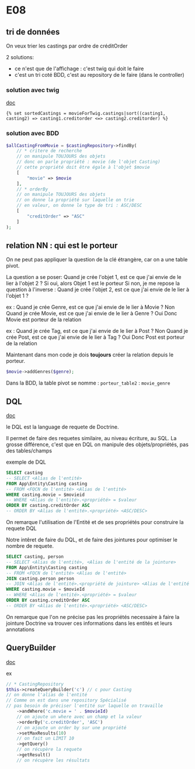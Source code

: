 # E08

## tri de données

On veux trier les castings par ordre de créditOrder

2 solutions:

* ce n'est que de l'affichage : c'est twig qui doit le faire
* c'est un tri coté BDD, c'est au repository de le faire (dans le controller)

### solution avec twig

[doc](https://twig.symfony.com/doc/3.x/filters/sort.html)

```twig
{% set sortedCastings = movieForTwig.castings|sort((casting1, casting2) => casting1.creditorder <=> casting2.creditorder) %}
```

### solution avec BDD

```php
$allCastingFromMovie = $castingRepository->findBy(
    // * critere de recherche
    // on manipule TOUJOURS des objets
    // donc on parle propriété : movie (de l'objet Casting)
    // cette propriété doit être égale à l'objet $movie
    [
        "movie" => $movie
    ],
    // * orderBy
    // on manipule TOUJOURS des objets
    // on donne la propriété sur laquelle on trie
    // en valeur, on donne le type de tri : ASC/DESC
    [
        "creditOrder" => "ASC"
    ]
);
```

## relation NN : qui est le porteur

On ne peut pas appliquer la question de la clé étrangère, car on a une table pivot.

La question a se poser:
Quand je crée l'objet 1, est ce que j'ai envie de le lier à l'objet 2 ?
Si oui, alors Objet 1 est le porteur
Si non, je me repose la question à l'inverse :
Quand je crée l'objet 2, est ce que j'ai envie de le lier à l'objet 1 ?

ex :
Quand je crée Genre, est ce que j'ai envie de le lier à Movie ?
Non
Quand je crée Movie, est ce que j'ai envie de le lier à Genre ?
Oui
Donc Movie est porteur de la relation

ex :
Quand je crée Tag, est ce que j'ai envie de le lier à Post ?
Non
Quand je crée Post, est ce que j'ai envie de le lier à Tag ?
Oui
Donc Post est porteur de la relation

Maintenant dans mon code je dois **toujours** créer la relation depuis le porteur.

```php
$movie->addGenres($genre);
```

Dans la BDD, la table pivot se nomme : `porteur_table2` : `movie_genre`

## DQL

[doc](https://www.doctrine-project.org/projects/doctrine-orm/en/2.14/reference/dql-doctrine-query-language.html#select-queries)

le DQL est la language de requete de Doctrine.

Il permet de faire des requetes similaire, au niveau écriture, au SQL.
La grosse différence, c'est que en DQL on manipule des objets/propriétés, pas des tables/champs

exemple de DQL

```SQL
SELECT casting 
-- SELECT <Alias de l'entité>
FROM App\Entity\Casting casting 
-- FROM <FQCN de l'entité> <Alias de l'entité>
WHERE casting.movie = $movieid
-- WHERE <Alias de l'entité>.<propriété> = $valeur
ORDER BY casting.creditOrder ASC
-- ORDER BY <Alias de l'entité>.<propriété> <ASC/DESC>
```

On remarque l'utilisation de l'Entité et de ses propriétés pour construire la requete DQL

Notre intêret de faire du DQL, et de faire des jointures pour optimiser le nombre de requete.

```sql
SELECT casting, person
-- SELECT <Alias de l'entité>, <Alias de l'entité de la jointure>
FROM App\Entity\Casting casting 
-- FROM <FQCN de l'entité> <Alias de l'entité>
JOIN casting.person person
-- JOIN <Alias de l'entité>.<propriété de jointure> <Alias de l'entité de la jointure>
WHERE casting.movie = $movieId 
-- WHERE <Alias de l'entité>.<propriété> = $valeur
ORDER BY casting.creditOrder ASC
-- ORDER BY <Alias de l'entité>.<propriété> <ASC/DESC>
```

On remarque que l'on ne précise pas les propriétés necessaire à faire la jointure
Doctrine va trouver ces informations dans les entités et leurs annotations

## QueryBuilder

[doc](https://www.doctrine-project.org/projects/doctrine-orm/en/2.14/reference/query-builder.html#the-querybuilder)

ex

```php
// * CastingRepository
$this->createQueryBuilder('c') // c pour Casting
// on donne l'alias de l'entité
// Comme on est dans une repository Spécialisé
// pas besoin de préciser l'entité sur laquelle on travaille
    ->andWhere('c.movie = ' . $movieId)
    // on ajoute un where avec un champ et la valeur
    ->orderBy('c.creditOrder', 'ASC')
    // on ajoute un order by sur une propriété
    ->setMaxResults(10)
    // on fait un LIMIT 10
    ->getQuery()
    // on récupère la requete
    ->getResult()
    // on récupère les résultats
```
